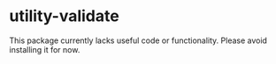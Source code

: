 # utility-validate

This package currently lacks useful code or functionality. Please avoid installing it for now.
